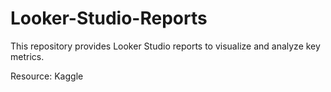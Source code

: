# Looker-Studio-Reports
This repository provides Looker Studio reports to visualize and analyze key metrics. 

Resource: Kaggle
